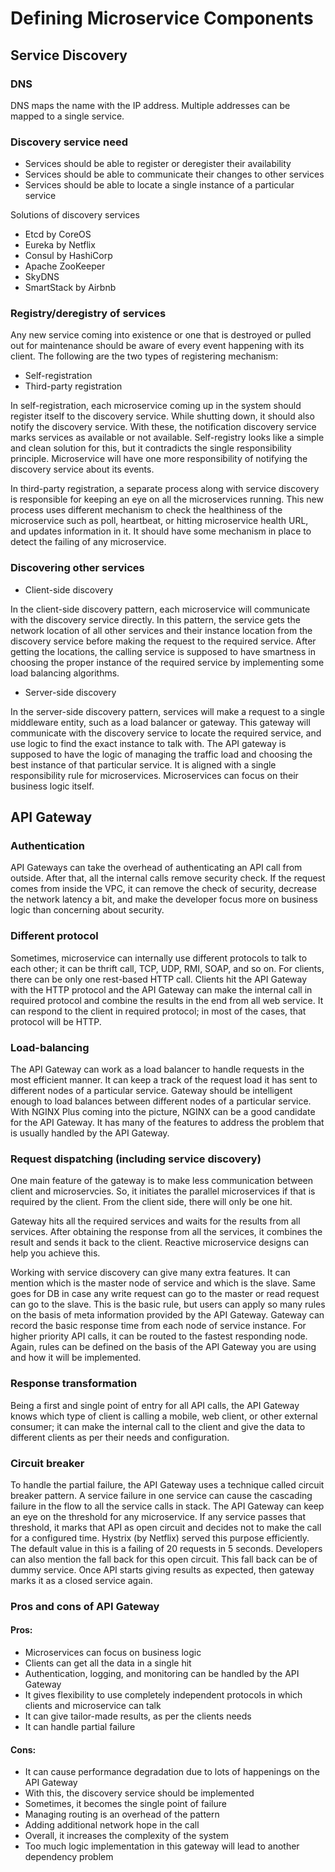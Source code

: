 # Defining Microservice Components

## Service Discovery

### DNS

DNS maps the name with the IP address. Multiple addresses can be mapped to a single service.

### Discovery service need
* Services should be able to register or deregister their availability
* Services should be able to communicate their changes to other services
* Services should be able to locate a single instance of a particular service

Solutions of discovery services

* Etcd by CoreOS
* Eureka by Netflix
* Consul by HashiCorp
* Apache ZooKeeper
* SkyDNS
* SmartStack by Airbnb

### Registry/deregistry of services

Any new service coming into existence or one that is destroyed or pulled out for maintenance should be aware of every event happening with its client. The following are the two types of registering mechanism:

* Self-registration
* Third-party registration

In self-registration, each microservice coming up in the system should register itself to the discovery service. While shutting down, it should also notify the discovery service. With these, the notification discovery service marks services as available or not available. Self-registry looks like a simple and clean solution for this, but it contradicts the single responsibility principle. Microservice will have one more responsibility of notifying the discovery service about its events.

In third-party registration, a separate process along with service discovery is responsible for keeping an eye on all the microservices running. This new process uses different mechanism to check the healthiness of the microservice such as poll, heartbeat, or hitting microservice health URL, and updates information in it. It should have some mechanism in place to detect the failing of any microservice.

### Discovering other services

* Client-side discovery

In the client-side discovery pattern, each microservice will communicate with the discovery service directly. In this pattern, the service gets the network location of all other services and their instance location from the discovery service before making the request to the required service. After getting the locations, the calling service is supposed to have smartness in choosing the proper instance of the required service by implementing some load balancing algorithms.

* Server-side discovery

In the server-side discovery pattern, services will make a request to a single middleware entity, such as a load balancer or gateway. This gateway will communicate with the discovery service to locate the required service, and use logic to find the exact instance to talk with. The API gateway is supposed to have the logic of managing the traffic load and choosing the best instance of that particular service. It is aligned with a single responsibility rule for microservices. Microservices can focus on their business logic itself.

## API Gateway

### Authentication

API Gateways can take the overhead of authenticating an API call from outside. After that, all the internal calls remove security check. If the request comes from inside the VPC, it can remove the check of security, decrease the network latency a bit, and make the developer focus more on business logic than concerning about security.

### Different protocol

Sometimes, microservice can internally use different protocols to talk to each other; it can be thrift call, TCP, UDP, RMI, SOAP, and so on. For clients, there can be only one rest-based HTTP call. Clients hit the API Gateway with the HTTP protocol and the API Gateway can make the internal call in required protocol and combine the results in the end from all web service. It can respond to the client in required protocol; in most of the cases, that protocol will be HTTP.

### Load-balancing

The API Gateway can work as a load balancer to handle requests in the most efficient manner. It can keep a track of the request load it has sent to different nodes of a particular service. Gateway should be intelligent enough to load balances between different nodes of a particular service. With NGINX Plus coming into the picture, NGINX can be a good candidate for the API Gateway. It has many of the features to address the problem that is usually handled by the API Gateway.

### Request dispatching (including service discovery)
 
One main feature of the gateway is to make less communication between client and microservcies. So, it initiates the parallel microservices if that is required by the client. From the client side, there will only be one hit.

Gateway hits all the required services and waits for the results from all services. After obtaining the response from all the services, it combines the result and sends it back to the client. Reactive microservice designs can help you achieve this.

Working with service discovery can give many extra features. It can mention which is the master node of service and which is the slave. Same goes for DB in case any write request can go to the master or read request can go to the slave. This is the basic rule, but users can apply so many rules on the basis of meta information provided by the API Gateway. Gateway can record the basic response time from each node of service instance. For higher priority API calls, it can be routed to the fastest responding node. Again, rules can be defined on the basis of the API Gateway you are using and how it will be implemented. 
 
### Response transformation

Being a first and single point of entry for all API calls, the API Gateway knows which type of client is calling a mobile, web client, or other external consumer; it can make the internal call to the client and give the data to different clients as per their needs and configuration.

### Circuit breaker

To handle the partial failure, the API Gateway uses a technique called circuit breaker pattern. A service failure in one service can cause the cascading failure in the flow to all the service calls in stack. The API Gateway can keep an eye on the threshold for any microservice. If any service passes that threshold, it marks that API as open circuit and decides not to make the call for a configured time. Hystrix (by Netflix) served this purpose efficiently. The default value in this is a failing of 20 requests in 5 seconds. Developers can also mention the fall back for this open circuit. This fall back can be of dummy service. Once API starts giving results as expected, then gateway marks it as a closed service again.

### Pros and cons of API Gateway

#### Pros:

* Microservices can focus on business logic
* Clients can get all the data in a single hit
* Authentication, logging, and monitoring can be handled by the API Gateway
* It gives flexibility to use completely independent protocols in which clients and microservice can talk
* It can give tailor-made results, as per the clients needs
* It can handle partial failure

#### Cons:

* It can cause performance degradation due to lots of happenings on the API Gateway
* With this, the discovery service should be implemented
* Sometimes, it becomes the single point of failure
* Managing routing is an overhead of the pattern
* Adding additional network hope in the call
* Overall, it increases the complexity of the system
* Too much logic implementation in this gateway will lead to another dependency problem
